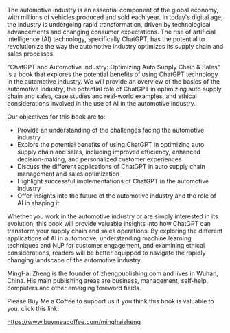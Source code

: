 
The automotive industry is an essential component of the global economy, with millions of vehicles produced and sold each year. In today's digital age, the industry is undergoing rapid transformation, driven by technological advancements and changing consumer expectations. The rise of artificial intelligence (AI) technology, specifically ChatGPT, has the potential to revolutionize the way the automotive industry optimizes its supply chain and sales processes.

"ChatGPT and Automotive Industry: Optimizing Auto Supply Chain \& Sales" is a book that explores the potential benefits of using ChatGPT technology in the automotive industry. We will provide an overview of the basics of the automotive industry, the potential role of ChatGPT in optimizing auto supply chain and sales, case studies and real-world examples, and ethical considerations involved in the use of AI in the automotive industry.

Our objectives for this book are to:

* Provide an understanding of the challenges facing the automotive industry
* Explore the potential benefits of using ChatGPT in optimizing auto supply chain and sales, including improved efficiency, enhanced decision-making, and personalized customer experiences
* Discuss the different applications of ChatGPT in auto supply chain management and sales optimization
* Highlight successful implementations of ChatGPT in the automotive industry
* Offer insights into the future of the automotive industry and the role of AI in shaping it.

Whether you work in the automotive industry or are simply interested in its evolution, this book will provide valuable insights into how ChatGPT can transform your supply chain and sales operations. By exploring the different applications of AI in automotive, understanding machine learning techniques and NLP for customer engagement, and examining ethical considerations, readers will be better equipped to navigate the rapidly changing landscape of the automotive industry.

MingHai Zheng is the founder of zhengpublishing.com and lives in Wuhan, China. His main publishing areas are business, management, self-help, computers and other emerging foreword fields.

Please Buy Me a Coffee to support us if you think this book is valuable to you. click this link:

https://www.buymeacoffee.com/minghaizheng
